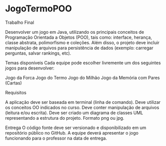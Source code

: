 # JogoTermoPOO

Trabalho Final

Desenvolver um jogo em Java, utilizando os principais conceitos de Programação Orientada a Objetos (POO), tais como: interface, herança, classe abstrata, polimorfismo e coleções. Além disso, o projeto deve incluir manipulação de arquivos para persistência de dados (exemplo: carregar perguntas, salvar rankings, etc).

Temas disponíveis
Cada equipe pode escolher livremente um dos seguintes jogos para desenvolver:

Jogo da Forca
Jogo do Termo
Jogo do Milhão
Jogo da Memória com Pares (Cartas)

Requisitos

A aplicação deve ser baseada em terminal (linha de comando).
Deve utilizar os conceitos OO indicados no curso.
Deve conter manipulação de arquivos (leitura e/ou escrita).
Deve ser criado um diagrama de classes UML representando a estrutura do projeto. Formato png ou jpg.

Entrega
O código fonte deve ser versionado e disponibilizado em um repositório público no GitHub.
A equipe deverá apresentar o jogo funcionando para o professor na data de entrega.
